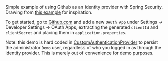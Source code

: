 Simple example of using Github as an identity provider with Spring Security. Drawing from
[this example](https://github.com/camunda-consulting/code/tree/master/snippets/springboot-security-sso)
for inspiration.

To get started, go to [Github.com](https://github.com) and add a new `OAuth App` under Settings -> Developer Settings
-> OAuth Apps, extracting the generated `clientId` and `clientSecret` and placing them in `application.properties`. 

Note: this demo is hard coded in 
[CustomAuthenticationProvider](src/main/java/com/example/workflow/config/CustomAuthenticationProvider.java)
to persist the administrator `Demo` user, regardless of who you logged in as through the identity provider.
This is merely out of convenience for demo purposes.